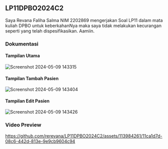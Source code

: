 ## LP11DPBO2024C2

Saya Revana Faliha Salma NIM 2202869 mengerjakan Soal LP11 dalam mata kuliah DPBO untuk keberkahanNya maka saya tidak melakukan kecurangan seperti yang telah dispesifikasikan. Aamiin.

### Dokumentasi
#### Tampilan Utama
![Screenshot 2024-05-09 143315](https://github.com/rerevana/LP11DPBO2024C2/assets/113984261/a1fddc78-de79-447f-877b-f78e7e86732a)

#### Tampilan Tambah Pasien
![Screenshot 2024-05-09 143404](https://github.com/rerevana/LP11DPBO2024C2/assets/113984261/f3a03d6f-0bf0-4e93-a734-c88d349d0d83)

#### Tampilan Edit Pasien
![Screenshot 2024-05-09 143426](https://github.com/rerevana/LP11DPBO2024C2/assets/113984261/4b30a2cb-ac70-4232-bc64-6e0b0f497960)

### Video Preview
https://github.com/rerevana/LP11DPBO2024C2/assets/113984261/11ca1d7d-08c6-442d-813e-9e9cb9604c94
